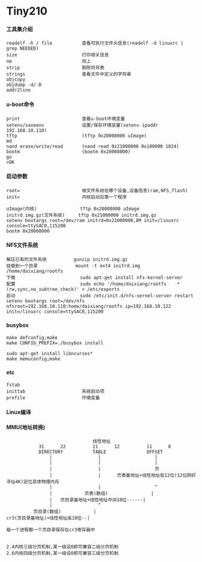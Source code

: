 # Tiny210

#### 工具集介绍
    
    readelf -h / file           查看可执行文件头信息(readelf -d linuxrc | grep NEEDED)
    size                        打印相关信息
    nm                          同上
    strip                       剔除符号表
    strings                     查看文件中定义的字符串
    objcopy
    objdump -d/-D
    addr2line

#### u-boot命令

    print                       查看u-boot环境变量
    setenv/saveenv              设置/保存环境变量(setenv ipaddr 192.168.10.110)
    tftp                        (tftp 0x20008000 uImage)
    md                          
    nand erase/write/read       (nand read 0x21000000 0x100000 1024)
    bootm                       (bootm 0x20008000)
    go
    >OK

#### 启动参数
    
    root=                       根文件系统在哪个设备,设备信息(ram,NFS,flash)
    init=                       内核启动后第一个程序

    uImage(内核)                tftp 0x20008000 uImage 
    initrd.img.gz(文件系统)     tftp 0x21000000 initrd.img.gz
    setenv bootargs root=/dev/ram initrd=0x21000000,8M init=/linuxrc console=ttySAC0,115200
    bootm 0x20008000

#### NFS文件系统

    解压已有的文件系统          gunzip initrd.img.gz
    挂载到一个目录              mount -t ext4 initrd.img /home/daixiang/rootfs
    下载                        sudo apt-get install nfs-kernel-server
    配置                        sudo echo '/home/daixiang/rootfs    *(rw,sync,no_subtree_check)' > /etc/exports
    启动                        sudo /etc/init.d/nfs-sernel-server restart
    setenv bootargs root=/dev/nfs nfsroot=192.168.10.110:home/daixiang/rootfs ip=192.168.10.122 init=/linuxrc console=ttySAC0,115200

#### busybox

    make defconfig;make
    make CONFIG_PREFIX=./busybox install

    sudo apt-get install libncurses*
    make memuconfig;make

#### etc 
    fstab
    inittab                     系统启动项
    profile                     环境变量

#### Linux编译

#### MMU(地址转换)
        
                                    线性地址
                31      22          21      12          11      0
                DIRECTORY           TABLE               OFFSET
                    |                 |                    |
                    |                 |                    |
                    |                 |                    页
                    |                 |      页表基地址+线性地址低12位(12位刚好寻址4K)定位具体物理内存
                    |                 |                    ^
                    |            页表(数组)                |
                    |   页目录基地址+线性地址中间10位------|
                    |                 ^
              页目录(数组)            |
    cr3(页目录基地址)+线性地址高10位--|

    每一个进程都一个页目录保存在cr3寄存器中
            

    2.4内核三级分页机制,某一级设0即可兼容二级分页机制 
    2.6内核四级分页机制,某一级设0即可兼容三级分页机制



